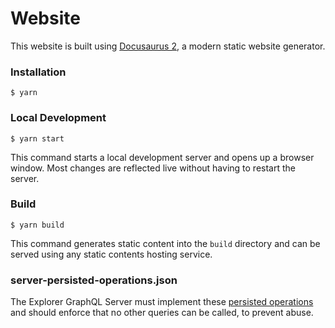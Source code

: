 # Website

This website is built using [Docusaurus 2](https://docusaurus.io/), a modern static website generator.

### Installation

```
$ yarn
```

### Local Development

```
$ yarn start
```

This command starts a local development server and opens up a browser window. Most changes are reflected live without having to restart the server.

### Build

```
$ yarn build
```

This command generates static content into the `build` directory and can be served using any static contents hosting service.

### server-persisted-operations.json

The Explorer GraphQL Server must implement these [persisted operations](https://www.apollographql.com/docs/react/api/link/persisted-queries/) and should enforce that no other queries can be called, to prevent abuse.
